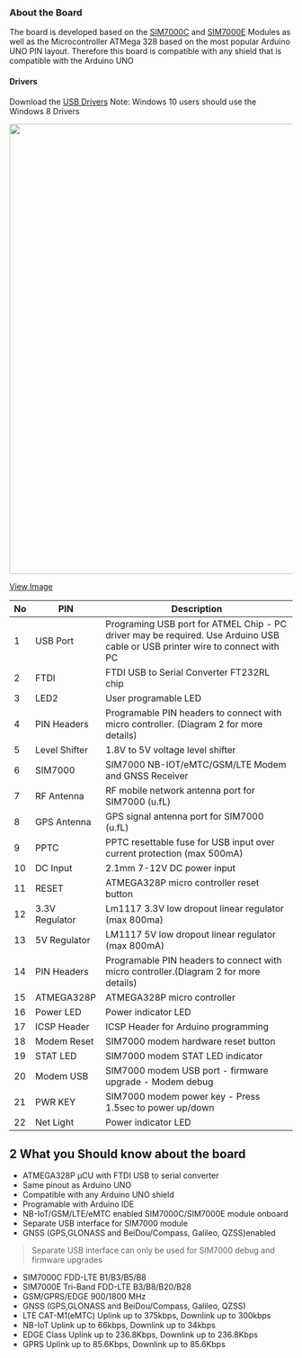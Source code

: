 ### About the Board

The board is developed based on the [SIM7000C](http://www.simcomm2m.com/En/module/detail.aspx?id=167) and [SIM7000E](http://www.simcomm2m.com/En/module/detail.aspx?id=168) Modules as well as the Microcontroller ATMega 328 based on the most popular Arduino UNO PIN layout. Therefore this board is compatible with any shield that is compatible with the Arduino UNO

#### Drivers

Download the [USB Drivers](https://github.com/botletics/SIM7000-LTE-Shield/wiki/SIM7000-USB-Drivers)
Note: Windows 10 users should use the Windows 8 Drivers

<img src="https://docs.iot.ideamart.io/images/nbiot/QuickStart.png" width="800"></img>

[View Image](https://docs.iot.ideamart.io/images/nbiot/QuickStart.png)

|No|PIN |Description|
|---|---|---|
| 1 | USB Port | Programing USB port for ATMEL Chip - PC driver may be required. Use Arduino USB cable or USB printer wire to connect with PC |
| 2 | FTDI | FTDI USB to Serial Converter FT232RL chip |
| 3 | LED2 | User programable LED |
| 4 | PIN Headers | Programable PIN headers to connect with micro controller. (Diagram 2 for more details) |
| 5 | Level Shifter | 1.8V to 5V voltage level shifter |
| 6 | SIM7000 | SIM7000 NB-IOT/eMTC/GSM/LTE Modem and GNSS Receiver |
| 7 | RF Antenna | RF mobile network antenna port for SIM7000 (u.fL) |
| 8 | GPS Antenna | GPS signal antenna port for SIM7000 (u.fL) |
| 9 | PPTC | PPTC resettable fuse for USB input over current protection (max 500mA) |
| 10 | DC Input | 2.1mm 7-12V DC power input |
| 11 | RESET | ATMEGA328P micro controller reset button |
| 12 | 3.3V Regulator | Lm1117 3.3V low dropout linear regulator (max 800ma)|
| 13 | 5V Regulator | LM1117 5V low dropout linear regulator (max 800mA) |
| 14 | PIN Headers | Programable PIN headers to connect with micro controller.(Diagram 2 for more details) |
| 15 | ATMEGA328P | ATMEGA328P micro controller |
| 16 | Power LED | Power indicator LED |
| 17 | ICSP Header | ICSP Header for Arduino programming |
| 18 | Modem Reset | SIM7000 modem hardware reset button |
| 19 | STAT LED | SIM7000 modem STAT LED indicator |
| 20 | Modem USB | SIM7000 modem USB port - firmware upgrade - Modem debug |
| 21 | PWR KEY | SIM7000 modem power key - Press 1.5sec to power up/down |
| 22 | Net Light | Power indicator LED |


## 2 What you Should know about the board

- ATMEGA328P µCU with FTDI USB to serial converter
- Same pinout as Arduino UNO
- Compatible with any Arduino UNO shield
- Programable with Arduino IDE
- NB-IoT/GSM/LTE/eMTC enabled SIM7000C/SIM7000E module onboard
- Separate USB interface for SIM7000 module
- GNSS (GPS,GLONASS and BeiDou/Compass, Galileo, QZSS)enabled 

> Separate USB interface can only be used for SIM7000 debug and firmware upgrades

- SIM7000C FDD-LTE B1/B3/B5/B8
- SIM7000E Tri-Band FDD-LTE B3/B8/B20/B28
- GSM/GPRS/EDGE 900/1800 MHz
- GNSS (GPS,GLONASS and BeiDou/Compass, Galileo, QZSS)
- LTE CAT-M1(eMTC) Uplink up to 375kbps, Downlink up to 300kbps
- NB-IoT Uplink up to 66kbps, Downlink up to 34kbps
- EDGE Class Uplink up to 236.8Kbps, Downlink up to 236.8Kbps
- GPRS Uplink up to 85.6Kbps, Downlink up to 85.6Kbps

